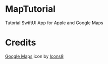 # MapTutorial
Tutorial SwiftUI App for Apple and Google Maps

# Credits
[Google Maps](https://icons8.com/icon/UZdcMdspEOov/google-maps) icon by [Icons8](https://icons8.com)